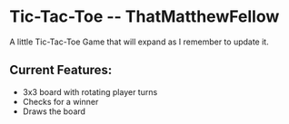 # Tic-Tac-Toe -- ThatMatthewFellow
A little Tic-Tac-Toe Game that will expand as I remember to update it.

## Current Features:
- 3x3 board with rotating player turns
- Checks for a winner
- Draws the board
